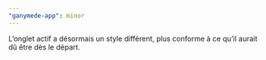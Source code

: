 ```yaml
---
"ganymede-app": minor
---
```


L’onglet actif a désormais un style différent, plus conforme à ce qu’il aurait dû être dès le départ.
